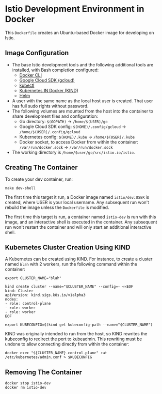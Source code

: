 # Istio Development Environment in Docker

This `Dockerfile` creates an Ubuntu-based Docker image for developing on Istio.

## Image Configuration

* The base Istio development tools and the following additional tools are installed, with Bash completion configured:
  * [Docker CLI](https://docs.docker.com/engine/reference/commandline/cli/)
  * [Google Cloud SDK (gcloud)](https://cloud.google.com/sdk/gcloud/)
  * [kubectl](https://kubernetes.io/docs/reference/kubectl/kubectl/)
  * [Kubernetes IN Docker (KIND)](https://github.com/kubernetes-sigs/kind)
  * [Helm](https://helm.sh/)
* A user with the same name as the local host user is created. That user has full sudo rights without password.
* The following volumes are mounted from the host into the container to share development files and configuration:
  * Go directory: `$(GOPATH)` → `/home/$(USER)/go`
  * Google Cloud SDK config: `$(HOME)/.config/gcloud` → `/home/$(USER)/.config/gcloud`
  * Kubernetes config: `$(HOME)/.kube` → `/home/$(USER)/.kube`
  * Docker socket, to access Docker from within the container: `/var/run/docker.sock` → `/var/run/docker.sock`
* The working directory is `/home/$user/go/src/istio.io/istio`.

## Creating The Container

To create your dev container, run:

```
make dev-shell
```

The first time this target it run, a Docker image named `istio/dev:USER` is created, where USER is your local username.
Any subsequent run won't rebuild the image unless the `Dockerfile` is modified.

The first time this target is run, a container named `istio-dev` is run with this image, and an interactive shell is executed in the container.
Any subsequent run won't restart the container and will only start an additional interactive shell. 


## Kubernetes Cluster Creation Using KIND

A Kubernetes can be created using KIND. For instance, to create a cluster named `blah` with 2 workers, run the following command within the container:

```
export CLUSTER_NAME="blah"

kind create cluster --name="$CLUSTER_NAME" --config=- <<EOF
kind: Cluster
apiVersion: kind.sigs.k8s.io/v1alpha3
nodes:
- role: control-plane
- role: worker
- role: worker
EOF

export KUBECONFIG=$(kind get kubeconfig-path --name="$CLUSTER_NAME")
```

KIND was originally intended to run from the host, so KIND rewrites the kubeconfig to redirect the port to kubeadmin.
This rewriting must be undone to allow connecting directly from within the container:

```
docker exec "${CLUSTER_NAME}-control-plane" cat /etc/kubernetes/admin.conf > $KUBECONFIG
```

## Removing The Container

```
docker stop istio-dev
docker rm istio-dev
```